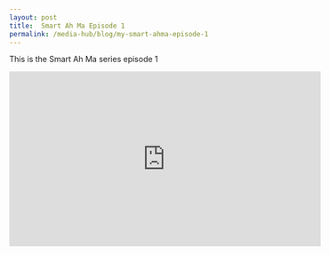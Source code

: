 ```yaml
---
layout: post
title:  Smart Ah Ma Episode 1
permalink: /media-hub/blog/my-smart-ahma-episode-1
---
```

This is the Smart Ah Ma series episode 1
<iframe width="560" height="315" src="https://www.youtube.com/embed/yiYyvxTHnps" frameborder="0" allow="accelerometer; autoplay; encrypted-media; gyroscope; picture-in-picture" allowfullscreen></iframe>
